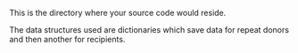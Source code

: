 This is the directory where your source code would reside.

The data structures used are dictionaries which save data for repeat donors and then another for recipients.
